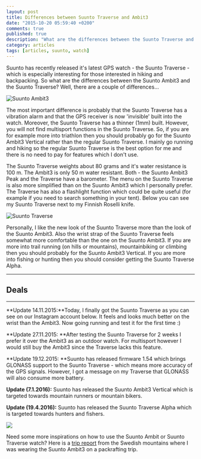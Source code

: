 ```yaml
---
layout: post
title: Differences between Suunto Traverse and Ambit3
date: "2015-10-20 05:59:40 +0200"
comments: true
published: true
description: "What are the differences between the Suunto Traverse and the Ambit3?"
category: articles
tags: [articles, suunto, watch]
---
```


Suunto has recently released it's latest GPS watch - the Suunto Traverse - which is especially interesting for those interested in hiking and backpacking. So what are the differences between the Suunto Ambit3 and the Suunto Traverse? Well, there are a couple of differences...
  
![Suunto Ambit3](https://farm9.staticflickr.com/8836/17649022620_b7c5293739_b.jpg "Suunto Ambit3")
  
The most important difference is probably that the Suunto Traverse has a vibration alarm and that the GPS receiver is now 'invisible' built into the watch. Moreover, the Suunto Traverse has a thinner (1mm) built. However, you will not find multisport functions in the Suunto Traverse. So, if you are for example more into triathlon then you should probably go for the Suunto Ambit3 Vertical rather than the regular Suunto Traverse. I mainly go running and hiking so the regular Suunto Traverse is the best option for me and there is no need to pay for features which I don't use. 

The Suunto Traverse weights about 80 grams and it's water resistance is 100 m. The Ambit3 is only 50 m water resistant. Both - the Suunto Ambit3 Peak and the Traverse have a barometer. The menu on the Suunto Traverse is also more simplified than on the Suunto Ambit3 which I personally prefer. The Traverse has also a flashlight function which could be quite useful (for example if you need to search something in your tent). Below you can see my Suunto Traverse next to my Finnish Roselli knife.
  
![Suunto Traverse](https://farm8.staticflickr.com/7138/26503377864_db26a8025b_b.jpg "Suunto Traverse and Roselli Knife")
  
Personally, I like the new look of the Suunto Traverse more than the look of the Suunto Ambit3. Also the wrist strap of the Suunto Traverse feels somewhat more comfortable than the one on the Suunto Ambit3. If you are more into trail running (on hills or mountains), mountainbiking or climbing then you should probably for the Suunto Ambit3 Vertical. If you are more into fishing or hunting then you should consider getting the Suunto Traverse Alpha.

---

## Deals

<div class="row">
  <div class="col-sm-12">
<center>
 <script type="text/javascript" src="http://classic.avantlink.com/api.php?affiliate_id=125311&module=ProductSearch&output=js&website_id=150351&search_term=Suunto AND Ambit3 OR Suunto AND Traverse &search_advanced_syntax=1&merchant_ids=10008%7C10060%7C11741%7C10913%7C11243%7C10785%7C10086%7C13273%7C10083%7C10248%7C10049%7C10921%7C10279%7C10345%7C10593%7C10337%7C10943&search_on_sale_only=1&search_price_minimum=100&search_on_sale_level=20&search_results_layout=list&search_results_fields=Product+Name%7CSale+Price%7CPrice+Discount+Percent&search_results_count=8&search_results_sort_order=Sale+Price"></script>
</center>
  </div>
</div>

---

**Update 14.11.2015:**Today, I finally got the Suunto Traverse as you can see on our Instagram account below. It feels and looks much better on the wrist than the Ambit3. Now going running and test it for the first time :)

**Update 27.11.2015: **After testing the Suunto Traverse for 2 weeks I prefer it over the Ambit3 as an outdoor watch. For multisport however I would still buy the Ambit3 since the Traverse lacks this feature.

**Update 19.12.2015: **Suunto has released firmware 1.54 which brings GLONASS support to the Suunto Traverse - which means more accuracy of the GPS signals. However, I got a message on my Traverse that GLONASS will also consume more battery.

**Update (7.1.2016):** Suunto has released the Suunto Ambit3 Vertical which is targeted towards mountain runners or mountain bikers.

**Update (19.4.2016):** Suunto has released the Suunto Traverse Alpha which is targeted towards hunters and fishers.

<a  href="http://www.amazon.com/gp/product/B014PNZKC0/ref=as_li_tl?ie=UTF8&camp=1789&creative=9325&creativeASIN=B014PNZKC0&linkCode=as2&tag=hikeve-20&linkId=632KXW4PCPBDYU3S"><img border="0" src="http://ws-na.amazon-adsystem.com/widgets/q?_encoding=UTF8&ASIN=B014PNZKC0&Format=_SL250_&ID=AsinImage&MarketPlace=US&ServiceVersion=20070822&WS=1&tag=hikeve-20" ></a><img src="http://ir-na.amazon-adsystem.com/e/ir?t=hikeve-20&l=as2&o=1&a=B014PNZKC0" width="1" height="1" border="0" alt="" style="border:none !important; margin:0px !important;" />
   
Need some more inspirations on how to use the Suunto Ambit or Suunto Traverse watch? Here is a [trip report](http://www.hikeventures.com/packrafting-Njuoreatnu-Tornetrask-abisko/) from the Swedish mountains where I was wearing the Suunto Ambit3 on a packrafting trip.


